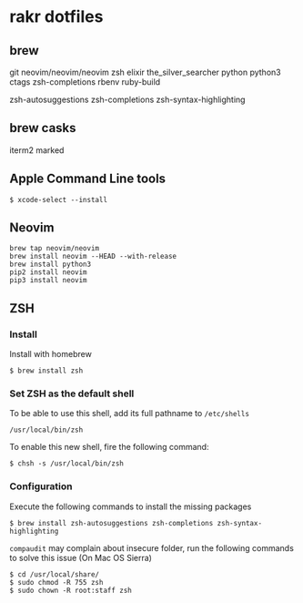 # rakr dotfiles

## brew

git
neovim/neovim/neovim
zsh
elixir
the_silver_searcher
python
python3
ctags
zsh-completions
rbenv
ruby-build

zsh-autosuggestions
zsh-completions
zsh-syntax-highlighting


## brew casks

iterm2
marked

## Apple Command Line tools

```
$ xcode-select --install
```

## Neovim

```
brew tap neovim/neovim
brew install neovim --HEAD --with-release
brew install python3
pip2 install neovim
pip3 install neovim
```


## ZSH

### Install

Install with homebrew

```
$ brew install zsh
```

### Set ZSH as the default shell

To be able to use this shell, add its full pathname to `/etc/shells`

```
/usr/local/bin/zsh
```

To enable this new shell, fire the following command:

```
$ chsh -s /usr/local/bin/zsh
```

### Configuration

Execute the following commands to install the missing packages

```
$ brew install zsh-autosuggestions zsh-completions zsh-syntax-highlighting
```

`compaudit` may complain about insecure folder, run the following commands to solve this issue (On Mac OS Sierra)

```
$ cd /usr/local/share/
$ sudo chmod -R 755 zsh
$ sudo chown -R root:staff zsh
```


